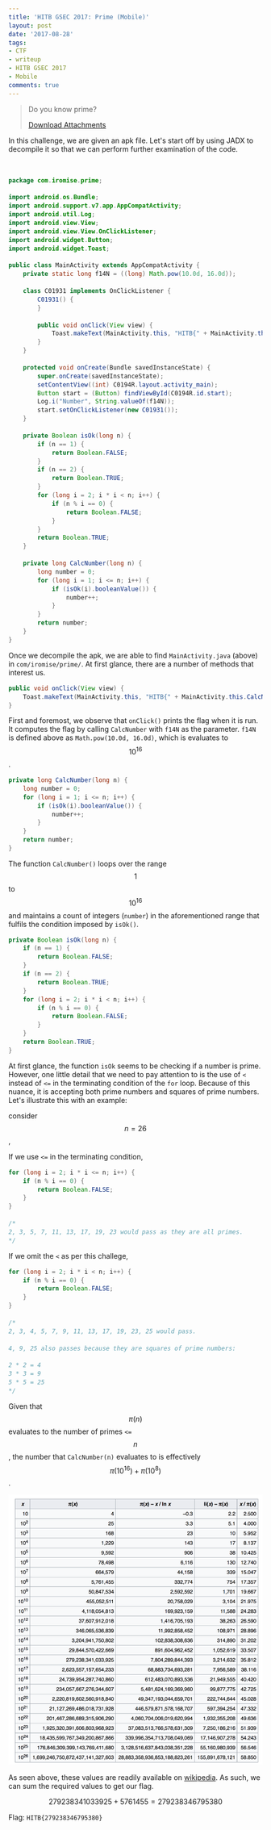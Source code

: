 ```yaml
---
title: 'HITB GSEC 2017: Prime (Mobile)'
layout: post
date: '2017-08-28'
tags:
- CTF
- writeup
- HITB GSEC 2017
- Mobile
comments: true
---
```


> Do you know prime? 
> 
> [Download Attachments](/files/b48bfaf7-d728-4ae3-94b7-cd8b2e6e9077.pcap)

In this challenge, we are given an apk file. Let's start off by using JADX to decompile it so that we can perform further examination of the code.

![]()

```java
package com.iromise.prime;

import android.os.Bundle;
import android.support.v7.app.AppCompatActivity;
import android.util.Log;
import android.view.View;
import android.view.View.OnClickListener;
import android.widget.Button;
import android.widget.Toast;

public class MainActivity extends AppCompatActivity {
    private static long f14N = ((long) Math.pow(10.0d, 16.0d));

    class C01931 implements OnClickListener {
        C01931() {
        }

        public void onClick(View view) {
            Toast.makeText(MainActivity.this, "HITB{" + MainActivity.this.CalcNumber(MainActivity.f14N) + "}", 0).show();
        }
    }

    protected void onCreate(Bundle savedInstanceState) {
        super.onCreate(savedInstanceState);
        setContentView((int) C0194R.layout.activity_main);
        Button start = (Button) findViewById(C0194R.id.start);
        Log.i("Number", String.valueOf(f14N));
        start.setOnClickListener(new C01931());
    }

    private Boolean isOk(long n) {
        if (n == 1) {
            return Boolean.FALSE;
        }
        if (n == 2) {
            return Boolean.TRUE;
        }
        for (long i = 2; i * i < n; i++) {
            if (n % i == 0) {
                return Boolean.FALSE;
            }
        }
        return Boolean.TRUE;
    }

    private long CalcNumber(long n) {
        long number = 0;
        for (long i = 1; i <= n; i++) {
            if (isOk(i).booleanValue()) {
                number++;
            }
        }
        return number;
    }
}
```

Once we decompile the apk, we are able to find `MainActivity.java` (above) in `com/iromise/prime/`. At first glance, there are a number of methods that interest us.

```java
public void onClick(View view) {
	Toast.makeText(MainActivity.this, "HITB{" + MainActivity.this.CalcNumber(MainActivity.f14N) + "}", 0).show();
}
```

First and foremost, we observe that `onClick()` prints the flag when it is run. It computes the flag by calling `CalcNumber` with `f14N` as the parameter. `f14N` is defined above as `Math.pow(10.0d, 16.0d)`, which is evaluates to $$10^{16}$$.

```java
private long CalcNumber(long n) {
	long number = 0;
	for (long i = 1; i <= n; i++) {
		if (isOk(i).booleanValue()) {
			number++;
		}
	}
	return number;
}
```

The function `CalcNumber()` loops over the range $$1$$ to $$10^{16}$$ and maintains a count of integers (`number`) in the aforementioned range that fulfils the condition imposed by `isOk()`.

```java
private Boolean isOk(long n) {
	if (n == 1) {
		return Boolean.FALSE;
	}
	if (n == 2) {
		return Boolean.TRUE;
	}
	for (long i = 2; i * i < n; i++) {
		if (n % i == 0) {
			return Boolean.FALSE;
		}
	}
	return Boolean.TRUE;
}
```

At first glance, the function `isOk` seems to be checking if a number is prime. However, one little detail that we need to pay attention to is the use of `<` instead of `<=` in the terminating condition of the `for` loop. Because of this nuance, it is accepting both prime numbers and squares of prime numbers. Let's illustrate this with an example:

consider $$n = 26$$,

If we use `<=` in the terminating condition,

```java
for (long i = 2; i * i <= n; i++) {
	if (n % i == 0) {
		return Boolean.FALSE;
	}
}

/*
2, 3, 5, 7, 11, 13, 17, 19, 23 would pass as they are all primes.
*/
```

If we omit the `<` as per this challege,

```java
for (long i = 2; i * i < n; i++) {
	if (n % i == 0) {
		return Boolean.FALSE;
	}
}

/* 
2, 3, 4, 5, 7, 9, 11, 13, 17, 19, 23, 25 would pass.

4, 9, 25 also passes because they are squares of prime numbers:

2 * 2 = 4
3 * 3 = 9
5 * 5 = 25 
*/
```

Given that $$\pi(n)$$ evaluates to the number of primes `<=` $$n$$, the number that `CalcNumber(n)` evaluates to is effectively $$\pi(10^{16}) + \pi(10^{8})$$.

![](/images/prime/image01.png)

As seen above, these values are readily available on [wikipedia](https://en.wikipedia.org/wiki/Prime-counting_function#Table_of_.CF.80.28x.29.2C_x_.2F_ln_x.2C_and_li.28x.29). As such, we can sum the required values to get our flag.

$$279238341033925 + 5761455 = 279238346795380$$

Flag: `HITB{279238346795380}`

<script type="text/javascript" async
  src="https://cdn.mathjax.org/mathjax/latest/MathJax.js?config=TeX-MML-AM_CHTML">
</script>
